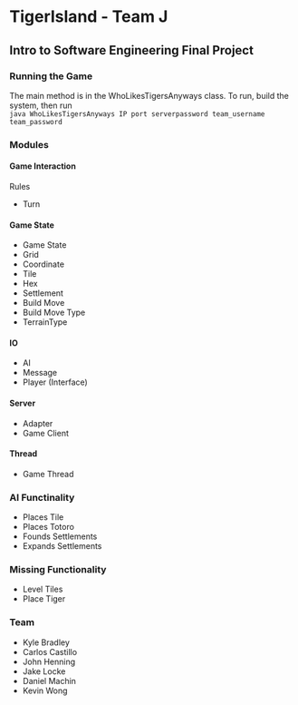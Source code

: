 # TigerIsland - Team J
## Intro to Software Engineering Final Project
### Running the Game  
The main method is in the WhoLikesTigersAnyways class. To run, build the system, then run  
`java WhoLikesTigersAnyways IP port serverpassword team_username team_password`

### Modules
#### Game Interaction
Rules
* Turn
#### Game State
* Game State
* Grid
* Coordinate
* Tile
* Hex
* Settlement
* Build Move
* Build Move Type
* TerrainType
#### IO 
* AI
* Message
* Player (Interface)
#### Server
* Adapter
* Game Client
#### Thread
* Game Thread
 
### AI Functinality
- Places Tile
- Places Totoro
- Founds Settlements
- Expands Settlements

### Missing Functionality
- Level Tiles
- Place Tiger

### Team
- Kyle Bradley
- Carlos Castillo
- John Henning
- Jake Locke
- Daniel Machin
- Kevin Wong
